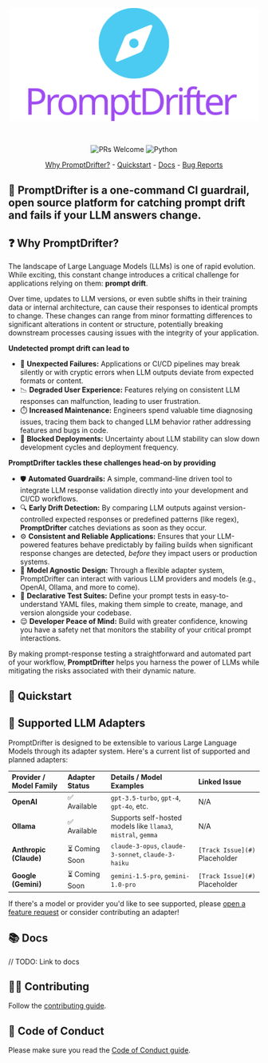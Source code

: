 <p align="center">
  <img src=".docs/promptdrifer-logo.svg" alt="PromptDrifter Logo" width="500"/>
</p>

<br />

<p align="center">
  <img alt="PRs Welcome" src="https://img.shields.io/badge/PRs-welcome-brightgreen.svg?style=shields" />
  <img alt="Python" src="https://img.shields.io/badge/-Python-3776AB?style=flat-square&logo=python&logoColor=white" />
</p>

<p align="center">
  <a href="#why-promptdrifter">Why PromptDrifter?</a> - <a href="#quickstart">Quickstart</a> - <a href="#docs">Docs</a> - <a href="https://github.com/Code-and-Sorts/PromptDrifter/issues/new?assignees=&labels=bug&template=bug_report.md">Bug Reports</a>
</p>

## 🧭 PromptDrifter is a one-command CI guardrail, open source platform for catching prompt drift and fails if your LLM answers change.

## ❓ Why PromptDrifter?

The landscape of Large Language Models (LLMs) is one of rapid evolution. While exciting, this constant change introduces a critical challenge for applications relying on them: **prompt drift**.

Over time, updates to LLM versions, or even subtle shifts in their training data or internal architecture, can cause their responses to identical prompts to change. These changes can range from minor formatting differences to significant alterations in content or structure, potentially breaking downstream processes causing issues with the integrity of your application.

**Undetected prompt drift can lead to**

- 🚨 **Unexpected Failures:** Applications or CI/CD pipelines may break silently or with cryptic errors when LLM outputs deviate from expected formats or content.
- 📉 **Degraded User Experience:** Features relying on consistent LLM responses can malfunction, leading to user frustration.
- ⏱️ **Increased Maintenance:** Engineers spend valuable time diagnosing issues, tracing them back to changed LLM behavior rather addressing features and bugs in code.
- 🚧 **Blocked Deployments:** Uncertainty about LLM stability can slow down development cycles and deployment frequency.

**PromptDrifter tackles these challenges head-on by providing**

- 🛡️ **Automated Guardrails:** A simple, command-line driven tool to integrate LLM response validation directly into your development and CI/CD workflows.
- 🔍 **Early Drift Detection:** By comparing LLM outputs against version-controlled expected responses or predefined patterns (like regex), **PromptDrifter** catches deviations as soon as they occur.
- ⚙️ **Consistent and Reliable Applications:** Ensures that your LLM-powered features behave predictably by failing builds when significant response changes are detected, *before* they impact users or production systems.
- 🔌 **Model Agnostic Design:** Through a flexible adapter system, PromptDrifter can interact with various LLM providers and models (e.g., OpenAI, Ollama, and more to come).
- 📝 **Declarative Test Suites:** Define your prompt tests in easy-to-understand YAML files, making them simple to create, manage, and version alongside your codebase.
- 😌 **Developer Peace of Mind:** Build with greater confidence, knowing you have a safety net that monitors the stability of your critical prompt interactions.

By making prompt-response testing a straightforward and automated part of your workflow, **PromptDrifter** helps you harness the power of LLMs while mitigating the risks associated with their dynamic nature.

## 🏃 Quickstart


## 🤖 Supported LLM Adapters

PromptDrifter is designed to be extensible to various Large Language Models through its adapter system. Here's a current list of supported and planned adapters:

| Provider / Model Family | Adapter Status | Details / Model Examples                                  | Linked Issue |
| :---------------------- | :------------- | :-------------------------------------------------------- | :------------------------------------- |
| **OpenAI**              | ✅ Available   | `gpt-3.5-turbo`, `gpt-4`, `gpt-4o`, etc.                  | N/A                                    |
| **Ollama**              | ✅ Available   | Supports self-hosted models like `llama3`, `mistral`, `gemma` | N/A                                |
| **Anthropic (Claude)**  | ⏳ Coming Soon | `claude-3-opus`, `claude-3-sonnet`, `claude-3-haiku`      | `[Track Issue](#)` Placeholder         |
| **Google (Gemini)**     | ⏳ Coming Soon | `gemini-1.5-pro`, `gemini-1.0-pro`                        | `[Track Issue](#)` Placeholder         |

If there's a model or provider you'd like to see supported, please [open a feature request](https://github.com/Code-and-Sorts/promptdrifter/issues/new/choose) or consider contributing an adapter!

## 📚 Docs

// TODO: Link to docs

## 🧑‍💻 Contributing

Follow the [contributing guide](CONTRIBUTING.md).

## 🔖 Code of Conduct

Please make sure you read the [Code of Conduct guide](CODE-OF-CONDUCT.md).
